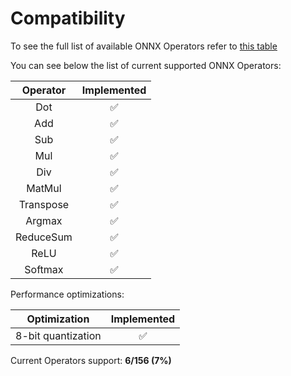# Compatibility

To see the full list of available ONNX Operators refer to [this table](https://github.com/onnx/onnx/blob/main/docs/Operators.md)

You can see below the list of current supported ONNX Operators:

| Operator  |    Implemented     |
| :-------: | :----------------: |
|    Dot    | :white_check_mark: |
|    Add    | :white_check_mark: |
|    Sub    | :white_check_mark: |
|    Mul    | :white_check_mark: |
|    Div    | :white_check_mark: |
|  MatMul   | :white_check_mark: |
| Transpose | :white_check_mark: |
|  Argmax   | :white_check_mark: |
| ReduceSum | :white_check_mark: |
|   ReLU    | :white_check_mark: |
|  Softmax  | :white_check_mark: |

Performance optimizations:

|    Optimization    |    Implemented     |
| :----------------: | :----------------: |
| 8-bit quantization | :white_check_mark: |

Current Operators support: **6/156 (7%)**
